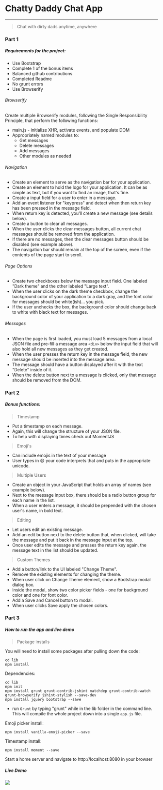 # Chatty Daddy Chat App
___

>Chat with dirty dads anytime, anywhere

### Part 1
##### Requirements for the project:

- Use Bootstrap
- Complete 1 of the bonus items
- Balanced github contributions
- Completed Readme
- No grunt errors
- Use Browserify

###### Browserify

Create multiple Browserify modules, following the Single Responsibility Principle, that perform the following functions:
- main.js - initialize XHR, activate events, and populate DOM
- Appropriately named modules to:
	- Get messages
	- Delete messages
	- Add messages
	- Other modules as needed

###### Navigation
- Create an element to serve as the navigation bar for your application.
- Create an element to hold the logo for your application. It can be as simple as text, but if you want to find an image, that's fine.
- Create a input field for a user to enter in a message.
- Add an event listener for "keypress" and detect when then return key has been pressed in the message field.
- When return key is detected, you'll create a new message (see details below).
- Create a button to clear all messages.
- When the user clicks the clear messages button, all current chat messages should be removed from the application.
- If there are no messages, then the clear messages button should be disabled (see example above).
- The navigation bar should remain at the top of the screen, even if the contents of the page start to scroll.

###### Page Options
- Create two checkboxes below the message input field. One labeled "Dark theme" and the other labeled "Large text".
- When the user clicks on the dark theme checkbox, change the background color of your application to a dark gray, and the font color for messages should be white(ish)... you pick.
- If the user unchecks the box, the background color should change back to white with black text for messages.

###### Messages
- When the page is first loaded, you must load 5 messages from a local JSON file and pre-fill a message area `<div>` below the input field that will also hold all new messages as they get created.
- When the user presses the return key in the message field, the new message should be inserted into the message area.
- The message should have a button displayed after it with the text "Delete" inside of it.
- When the delete button next to a message is clicked, only that message should be removed from the DOM.

### Part 2
##### Bonus functions:
>Timestamp
- Put a timestamp on each message.
- Again, this will change the structure of your JSON file.
- To help with displaying times check out MomentJS

>Emoji's
- Can include emojis in the text of your message
- User types in :smile: your code interprets that and puts in the appropriate unicode.

>Multiple Users
- Create an object in your JavaScript that holds an array of names (see example below).
- Next to the message input box, there should be a radio button group for each name in the list.
- When a user enters a message, it should be prepended with the chosen user's name, in bold text.

>Editing
- Let users edit an existing message. 
- Add an edit button next to the delete button that, when clicked, will take the message and put it back in the message input at the top.
- Once user edits the message and presses the return key again, the message text in the list should be updated.

>Custom Themes
- Add a button/link to the UI labeled "Change Theme".
- Remove the existing elements for changing the theme.
- When user click on Change Theme element, show a Bootstrap modal dialog box.
- Inside the modal, show two color picker fields - one for background color and one for font color.
- Add a Save and Cancel button to modal.
- When user clicks Save apply the chosen colors.

### Part 3
##### How to run the app and live demo
>Package installs

You will need to install some packages after pulling down the code:
```
cd lib
npm install
````

Dependencies:
```
cd lib
npm init
npm install grunt grunt-contrib-jshint matchdep grunt-contrib-watch grunt-browserify jshint-stylish --save-dev
npm install jquery bootstrap --save
```
- run `Grunt` by typing "grunt" while in the lib folder in the command line. This will compile the whole project down into a single `app.js` file.

Emoji picker install:
```
npm install vanilla-emoji-picker --save
```

Timestamp install:
```
npm install moment --save
```

Start a home server and navigate to http://localhost:8080 in your browser

##### Live Demo

![](https://user-images.githubusercontent.com/30006986/30834406-99eebf50-a218-11e7-8b56-9f3e053ef105.gif)







